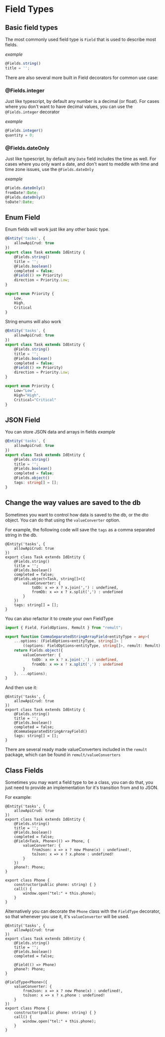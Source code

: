 # Field Types
## Basic field types
The most commonly used field type is `Field` that is used to describe most fields.

*example*
```ts
@Fields.string()
title = '';
```

There are also several more built in Field decorators for common use case:
### @Fields.integer
Just like typescript, by default any number is a decimal (or float). 
For cases where you don't want to have decimal values, you can use the `@Fields.integer` decorator

*example*
```ts
@Fields.integer()
quantity = 0;
```

### @Fields.dateOnly
Just like typescript, by default any `Date` field includes the time as well.
For cases where you only want a date, and don't want to meddle with time and time zone issues, use the `@Fields.dateOnly`

*example*
```ts
@Fields.dateOnly()
fromDate?:Date;
@Fields.dateOnly()
toDate?:Date;
```

## Enum Field
Enum fields will work just like any other basic type.
```ts
@Entity('tasks', {
    allowApiCrud: true
})
export class Task extends IdEntity {
    @Fields.string()
    title = '';
    @Fields.boolean()
    completed = false;
    @Field(() => Priority)
    direction = Priority.Low;
}

export enum Priority {
    Low,
    High,
    Critical
}
```
String enums will also work

```ts
@Entity('tasks', {
    allowApiCrud: true
})
export class Task extends IdEntity {
    @Fields.string()
    title = '';
    @Fields.boolean()
    completed = false;
    @Field(() => Priority)
    direction = Priority.Low;
}

export enum Priority {
    Low="Low",
    High="High",
    Critical="Critical"
}
```

## JSON Field
You can store JSON data and arrays in fields
*example*
```ts
@Entity('tasks', {
    allowApiCrud: true
})
export class Task extends IdEntity {
    @Fields.string()
    title = '';
    @Fields.boolean()
    completed = false;
    @Fields.object()
    tags: string[] = [];
}
```

## Change the way values are saved to the db
Sometimes you want to control how data is saved to the db, or the dto object.
You can do that using the `valueConverter` option.

For example, the following code will save the `tags` as a comma separated string in the db.
```ts{9-15}
@Entity('tasks', {
    allowApiCrud: true
})
export class Task extends IdEntity {
    @Fields.string()
    title = '';
    @Fields.boolean()
    completed = false;
    @Fields.object<Task, string[]>({
        valueConverter: {
            toDb: x => x ? x.join(',') : undefined,
            fromDb: x => x ? x.split(',') : undefined
        }
    })
    tags: string[] = [];
}
```

You can also refactor it to create your own FieldType

```ts
import { Field, FieldOptions, Remult } from "remult";

export function CommaSeparatedStringArrayField<entityType = any>(
    ...options: (FieldOptions<entityType, string[]> |
        ((options: FieldOptions<entityType, string[]>, remult: Remult) => void))[]) {
    return Fields.object({
        valueConverter: {
            toDb: x => x ? x.join(',') : undefined,
            fromDb: x => x ? x.split(',') : undefined
        }
    }, ...options);
}
```
And then use it:
```ts{9}
@Entity('tasks', {
    allowApiCrud: true
})
export class Task extends IdEntity {
    @Fields.string()
    title = '';
    @Fields.boolean()
    completed = false;
    @CommaSeparatedStringArrayField()
    tags: string[] = [];
}
```

There are several ready made valueConverters included in the `remult` package, which can be found in `remult/valueConverters`

## Class Fields
Sometimes you may want a field type to be a class, you can do that, you just need to provide an implementation for it's transition from and to JSON.

For example:
```ts{9-30}
@Entity('tasks', {
    allowApiCrud: true
})
export class Task extends IdEntity {
    @Fields.string()
    title = '';
    @Fields.boolean()
    completed = false;
    @Field<Task, Phone>(() => Phone, {
        valueConverter: {
            fromJson: x => x ? new Phone(x) : undefined!,
            toJson: x => x ? x.phone : undefined!
        }
    })
    phone?: Phone;
}

export class Phone {
    constructor(public phone: string) { }
    call() {
        window.open("tel:" + this.phone);
    }
}
```

Alternatively you can decorate the `Phone` class with the `FieldType` decorator, so that whenever you use it, it's `valueConverter` will be used.
```ts{10,14-19}
@Entity('tasks', {
    allowApiCrud: true
})
export class Task extends IdEntity {
    @Fields.string()
    title = '';
    @Fields.boolean()
    completed = false;

    @Field(() => Phone)
    phone?: Phone;
}

@FieldType<Phone>({
    valueConverter: {
        fromJson: x => x ? new Phone(x) : undefined!,
        toJson: x => x ? x.phone : undefined!
    }
})
export class Phone {
    constructor(public phone: string) { }
    call() {
        window.open("tel:" + this.phone);
    }
}
```